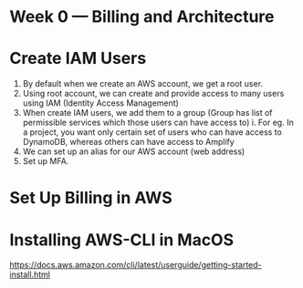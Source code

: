 # Week 0 — Billing and Architecture

# Create IAM Users
1. By default when we create an AWS account, we get a root user.
2. Using root account, we can create and provide access to many users using IAM (Identity Access Management)
3. When create IAM users, we add them to a group (Group has list of permissible services which those users can have access to)
    i. For eg. In a project, you want only certain set of users who can have access to DynamoDB, whereas others can have access to Amplify
4. We can set up an alias for our AWS account (web address)
5. Set up MFA.

# Set Up Billing in AWS

# Installing AWS-CLI in MacOS
https://docs.aws.amazon.com/cli/latest/userguide/getting-started-install.html

